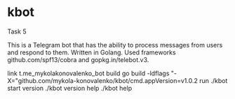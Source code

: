 # kbot

Task 5

This is a Telegram bot that has the ability to process messages from users and respond to them. Written in Golang.
Used frameworks github.com/spf13/cobra and gopkg.in/telebot.v3.


link     t.me_mykolakonovalenko_bot
build    go build -ldflags "-X="github.com/mykola-konovalenko/kbot/cmd.appVersion=v1.0.2
run      ./kbot start
version  ./kbot version
help     ./kbot help
